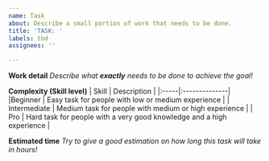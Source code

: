 ```yaml
---
name: Task
about: Describe a small portion of work that needs to be done.
title: 'TASK: '
labels: tbd
assignees: ''

---
```


**Work detail**
*Describe what **exactly** needs to be done to achieve the goal!*

**Complexity (Skill level)**
| Skill | Description |
|:-----|:--------------|
|Beginner | Easy task for people with low or medium experience  | 
| Intermediate | Medium task for people with medium or high experience |
| Pro | Hard task for people with a very good knowledge and a high experience |

**Estimated time**
*Try to give a good estimation on how long this task will take in hours!*
